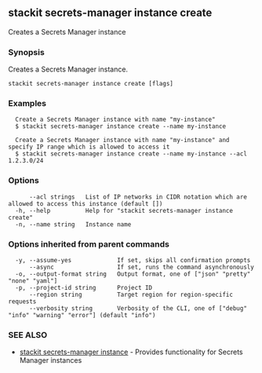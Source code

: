 ## stackit secrets-manager instance create

Creates a Secrets Manager instance

### Synopsis

Creates a Secrets Manager instance.

```
stackit secrets-manager instance create [flags]
```

### Examples

```
  Create a Secrets Manager instance with name "my-instance"
  $ stackit secrets-manager instance create --name my-instance

  Create a Secrets Manager instance with name "my-instance" and specify IP range which is allowed to access it
  $ stackit secrets-manager instance create --name my-instance --acl 1.2.3.0/24
```

### Options

```
      --acl strings   List of IP networks in CIDR notation which are allowed to access this instance (default [])
  -h, --help          Help for "stackit secrets-manager instance create"
  -n, --name string   Instance name
```

### Options inherited from parent commands

```
  -y, --assume-yes             If set, skips all confirmation prompts
      --async                  If set, runs the command asynchronously
  -o, --output-format string   Output format, one of ["json" "pretty" "none" "yaml"]
  -p, --project-id string      Project ID
      --region string          Target region for region-specific requests
      --verbosity string       Verbosity of the CLI, one of ["debug" "info" "warning" "error"] (default "info")
```

### SEE ALSO

* [stackit secrets-manager instance](./stackit_secrets-manager_instance.md)	 - Provides functionality for Secrets Manager instances

